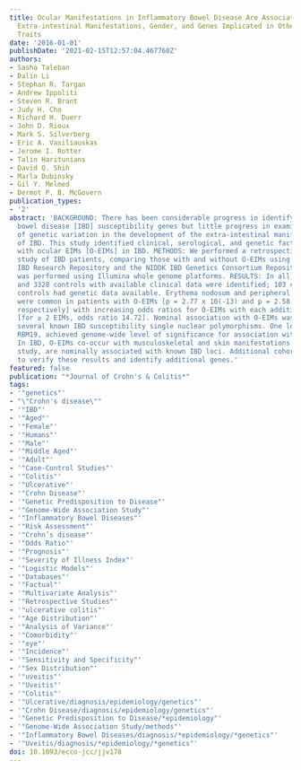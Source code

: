 ```yaml
---
title: Ocular Manifestations in Inflammatory Bowel Disease Are Associated with Other
  Extra-intestinal Manifestations, Gender, and Genes Implicated in Other Immune-related
  Traits
date: '2016-01-01'
publishDate: '2021-02-15T12:57:04.467760Z'
authors:
- Sasha Taleban
- Dalin Li
- Stephan R. Targan
- Andrew Ippoliti
- Steven R. Brant
- Judy H. Cho
- Richard H. Duerr
- John D. Rioux
- Mark S. Silverberg
- Eric A. Vasiliauskas
- Jerome I. Rotter
- Talin Haritunians
- David Q. Shih
- Marla Dubinsky
- Gil Y. Melmed
- Dermot P. B. McGovern
publication_types:
- '2'
abstract: 'BACKGROUND: There has been considerable progress in identifying inflammatory
  bowel disease [IBD] susceptibility genes but little progress in examining the role
  of genetic variation in the development of the extra-intestinal manifestations [EIMs]
  of IBD. This study identified clinical, serological, and genetic factors associated
  with ocular EIMs [O-EIMs] in IBD. METHODS: We performed a retrospective case-control
  study of IBD patients, comparing those with and without O-EIMs using the Cedars-Sinai
  IBD Research Repository and the NIDDK IBD Genetics Consortium Repository. Genotyping
  was performed using Illumina whole genome platforms. RESULTS: In all, 124 cases
  and 3328 controls with available clinical data were identified; 103 cases and 2808
  controls had genetic data available. Erythema nodosum and peripheral arthritis particularly
  were common in patients with O-EIMs [p = 2.77 x 10(-13) and p = 2.58 x 10(-13),
  respectively] with increasing odds ratios for O-EIMs with each additional non-ocular-EIM
  [for ≥ 2 EIMs, odds ratio 14.72]. Nominal association with O-EIMs was observed at
  several known IBD susceptibility single nuclear polymorphisms. One locus, containing
  RBM19, achieved genome-wide level of significance for association with O-EIMs. CONCLUSIONS:
  In IBD, O-EIMs co-occur with musculoskeletal and skin manifestations and, in this
  study, are nominally associated with known IBD loci. Additional cohorts are needed
  to verify these results and identify additional genes.'
featured: false
publication: "*Journal of Crohn's & Colitis*"
tags:
- '"genetics"'
- "\"Crohn's disease\""
- '"IBD"'
- '"Aged"'
- '"Female"'
- '"Humans"'
- '"Male"'
- '"Middle Aged"'
- '"Adult"'
- '"Case-Control Studies"'
- '"Colitis"'
- '"Ulcerative"'
- '"Crohn Disease"'
- '"Genetic Predisposition to Disease"'
- '"Genome-Wide Association Study"'
- '"Inflammatory Bowel Diseases"'
- '"Risk Assessment"'
- '"Crohn’s disease"'
- '"Odds Ratio"'
- '"Prognosis"'
- '"Severity of Illness Index"'
- '"Logistic Models"'
- '"Databases"'
- '"Factual"'
- '"Multivariate Analysis"'
- '"Retrospective Studies"'
- '"ulcerative colitis"'
- '"Age Distribution"'
- '"Analysis of Variance"'
- '"Comorbidity"'
- '"eye"'
- '"Incidence"'
- '"Sensitivity and Specificity"'
- '"Sex Distribution"'
- '"uveitis"'
- '"Uveitis"'
- '"Colitis"'
- '"Ulcerative/diagnosis/epidemiology/genetics"'
- '"Crohn Disease/diagnosis/epidemiology/genetics"'
- '"Genetic Predisposition to Disease/*epidemiology"'
- '"Genome-Wide Association Study/methods"'
- '"Inflammatory Bowel Diseases/diagnosis/*epidemiology/*genetics"'
- '"Uveitis/diagnosis/*epidemiology/*genetics"'
doi: 10.1093/ecco-jcc/jjv178
---
```


